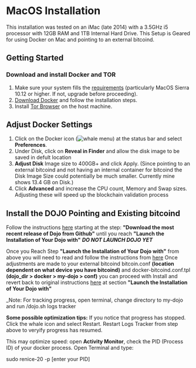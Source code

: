 # MacOS Installation 

This installation was tested on an iMac (late 2014) with a 3.5GHz i5 processor with 12GB RAM and 1TB Internal Hard Drive. This Setup is Geared for using Docker on Mac and pointing to an external bitcoind.

## Getting Started

### Download and install Docker and TOR
1. Make sure your system fills the [requirements]([https://docs.docker.com/docker-for-mac/install/](https://docs.docker.com/docker-for-mac/install/)) (particularly MacOS Sierra 10.12 or higher. If not, upgrade before proceeding).  
2. [Download Docker]([https://docs.docker.com/docker-for-mac/install/](https://docs.docker.com/docker-for-mac/install/)) and follow the installation steps.
3. Install [Tor Browser](https://www.torproject.org/projects/torbrowser.html.en) on the host machine.

## Adjust Docker Settings
1. Click on the Docker icon (![whale menu](https://docs.docker.com/docker-for-mac/images/whale-x.png)) at the status bar and select __Preferences__.
2.  Under Disk, click on __Reveal in Finder__ and allow the disk image to be saved in defult location
3. __Adjust Disk__ Image size to 400GB+ and click Apply.
(Since pointing to an external bitcoind and not having an internal container for bitcoind the Disk Image Size could potentially be        much smaller.  Currently mine shows 13.4 GB on Disk.)
4. Click __Advanced__ and increase the CPU count, Memory and Swap sizes. Adjusting these will speed up the blockchain validation process 

## Install the DOJO Pointing and Existing bitcoind
Follow the instructions [here](https://github.com/Samourai-Wallet/samourai-dojo/blob/develop/doc/DOCKER_setup.md) starting at the step:
__"Download the most recent release of Dojo from Github"__ until you reach __"Launch the Installation of Your Dojo with"__ ***DO NOT LAUNCH DOJO YET***

Once you Reach Step __"Launch the Installation of Your Dojo with"__ from above you will need to read and follow the instructions from [here](https://github.com/Samourai-Wallet/samourai-dojo/blob/develop/doc/DOCKER_advanced_setups.md) 
Once adjustments are made to your external bitcoind bitcoin.conf __(location dependent on what device you have bitcoind)__ and docker-bitcoind.conf.tpl __(dojo_dir > docker > my-dojo > conf)__ you can proceed with Install and revert back to original instructions [here](https://github.com/Samourai-Wallet/samourai-dojo/blob/develop/doc/DOCKER_setup.md) at section __"Launch the Installation of Your Dojo with"__

_Note: For tracking progress, open terminal, change directory to my-dojo and run /dojo.sh logs tracker

__Some possible optimization tips:__
If you notice that progress has stopped. Click the whale icon and select Restart. Restart Logs Tracker from step above to veryify progress has resumed.

This may optimize speed: open __Activity Monitor__, check the PID (Process ID) of your docker process. Open Terminal and type:

sudo renice-20 -p [enter your PID]
